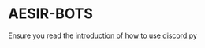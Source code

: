 # AESIR-BOTS

Ensure you read the [introduction of how to use discord.py](https://discordpy.readthedocs.io/en/latest/)
